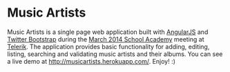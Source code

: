 # Music Artists

Music Artists is a single page web application built with [AngularJS](http://angularjs.org/) and [Twitter Bootstrap](http://getbootstrap.com/) during the [March 2014 School Academy](http://telerikacademy.com/Courses/Courses/Details/169) meeting at [Telerik](http://www.telerik.com/). The application provides basic functionality for adding, editing, listing, searching and validating music artists and their albums. You can see a live demo at http://musicartists.herokuapp.com/. Enjoy! :)
